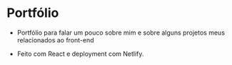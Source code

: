 # Portfólio

- Portfólio para falar um pouco sobre mim e sobre alguns projetos meus relacionados ao front-end

- Feito com React e deployment com Netlify.
